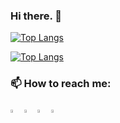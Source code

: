 ### Hi there. 👋

[![Top Langs](https://github-readme-stats.vercel.app/api/top-langs/?username=simo075j)](https://github.com/anuraghazra/github-readme-stats)

[![Top Langs](https://github-readme-stats.vercel.app/api/top-langs/?username=simo075j&exclude_repo=Study-space,anuraghazra.github.io)](https://github.com/anuraghazra/github-readme-stats)

### 📫 How to reach me:   

[<img src="https://img.icons8.com/color/48/000000/linkedin.png" width="3.5%"/>](https://www.linkedin.com/in/simon-stausholm-rasmussen-494928155/)
[<img src="https://img.icons8.com/fluent/48/000000/facebook-new.png" width="3.5%"/>](https://www.facebook.com/simon.stausholmrasmussen)
[<img src="https://img.icons8.com/fluent/48/000000/instagram-new.png" width="3.5%"/>](https://www.instagram.com/simonsr95/)
<a href="mailto:simonsr1209@gmail.com"> <img src="https://img.icons8.com/fluent/48/000000/gmail.png" width="3.5%"/> </a>
